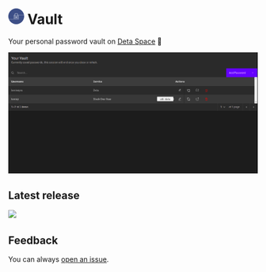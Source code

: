 # <img src="./deta_icon.png" height="32" style='border-radius: 100px' /> Vault

Your personal password vault on [Deta Space](https://deta.space/) 🚀

![image](./preview.png)

## Latest release

[<img src="https://user-images.githubusercontent.com/39059391/200036419-eb2984e1-8a15-4eac-ad5a-e8ab196caee4.png" height="50"/>](https://deta.space/discovery/@cerebrusinc/passmng/1.0.2)

## Feedback

You can always [open an issue](https://github.com/cerebrusinc/vault/issues).
